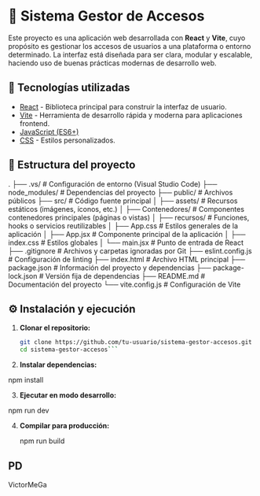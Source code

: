 # 🔐 Sistema Gestor de Accesos

Este proyecto es una aplicación web desarrollada con **React** y **Vite**, cuyo propósito es gestionar los accesos de usuarios a una plataforma o entorno determinado. La interfaz está diseñada para ser clara, modular y escalable, haciendo uso de buenas prácticas modernas de desarrollo web.

## 🚀 Tecnologías utilizadas

- [React](https://reactjs.org/) - Biblioteca principal para construir la interfaz de usuario.
- [Vite](https://vitejs.dev/) - Herramienta de desarrollo rápida y moderna para aplicaciones frontend.
- [JavaScript (ES6+)](https://developer.mozilla.org/en-US/docs/Web/JavaScript)
- [CSS](https://developer.mozilla.org/en-US/docs/Web/CSS) - Estilos personalizados.

## 📁 Estructura del proyecto
. 
├── .vs/ # Configuración de entorno (Visual Studio Code) 
├── node_modules/ # Dependencias del proyecto 
├── public/ # Archivos públicos 
├── src/ # Código fuente principal 
│ ├── assets/ # Recursos estáticos (imágenes, íconos, etc.) 
│ ├── Contenedores/ # Componentes contenedores principales (páginas o vistas) 
│ ├── recursos/ # Funciones, hooks o servicios reutilizables 
│ ├── App.css # Estilos generales de la aplicación 
│ ├── App.jsx # Componente principal de la aplicación 
│ ├── index.css # Estilos globales 
│ └── main.jsx # Punto de entrada de React 
├── .gitignore # Archivos y carpetas ignoradas por Git 
├── eslint.config.js # Configuración de linting 
├── index.html # Archivo HTML principal 
├── package.json # Información del proyecto y dependencias 
├── package-lock.json # Versión fija de dependencias 
├── README.md # Documentación del proyecto 
└── vite.config.js # Configuración de Vite

## ⚙️ Instalación y ejecución

1. **Clonar el repositorio:**

   ```bash
   git clone https://github.com/tu-usuario/sistema-gestor-accesos.git
   cd sistema-gestor-accesos```

2. **Instalar dependencias:**

  npm install

3. **Ejecutar en modo desarrollo:**

  npm run dev

4. **Compilar para producción:**

   npm run build

## PD
VictorMeGa
